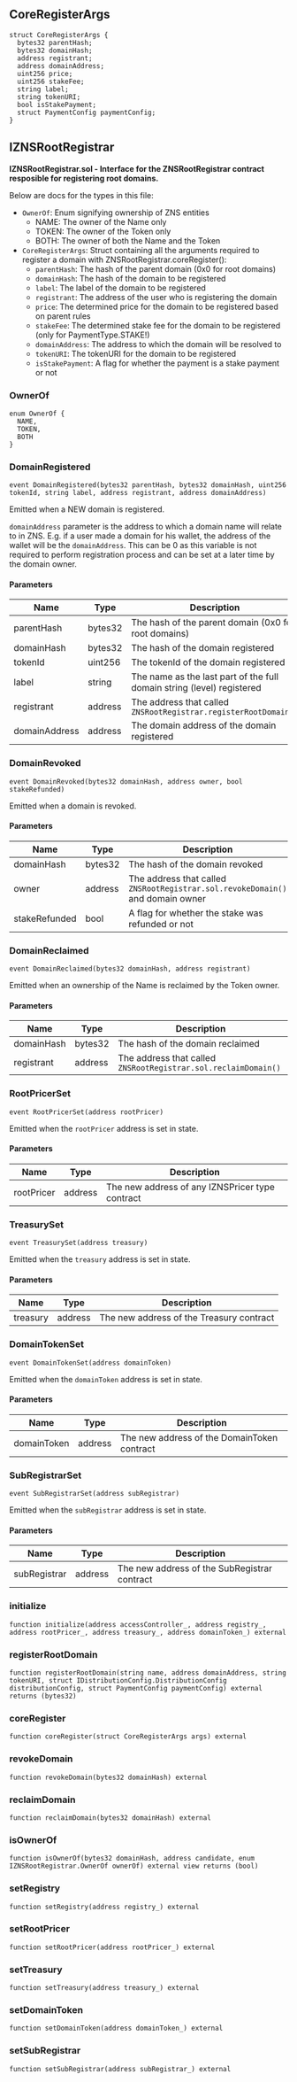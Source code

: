 ## CoreRegisterArgs

```solidity
struct CoreRegisterArgs {
  bytes32 parentHash;
  bytes32 domainHash;
  address registrant;
  address domainAddress;
  uint256 price;
  uint256 stakeFee;
  string label;
  string tokenURI;
  bool isStakePayment;
  struct PaymentConfig paymentConfig;
}
```

## IZNSRootRegistrar

**IZNSRootRegistrar.sol - Interface for the ZNSRootRegistrar contract resposible for registering root domains.**

Below are docs for the types in this file:
 - `OwnerOf`: Enum signifying ownership of ZNS entities
     + NAME: The owner of the Name only
     + TOKEN: The owner of the Token only
     + BOTH: The owner of both the Name and the Token
 - `CoreRegisterArgs`: Struct containing all the arguments required to register a domain
 with ZNSRootRegistrar.coreRegister():
     + `parentHash`: The hash of the parent domain (0x0 for root domains)
     + `domainHash`: The hash of the domain to be registered
     + `label`: The label of the domain to be registered
     + `registrant`: The address of the user who is registering the domain
     + `price`: The determined price for the domain to be registered based on parent rules
     + `stakeFee`: The determined stake fee for the domain to be registered (only for PaymentType.STAKE!)
     + `domainAddress`: The address to which the domain will be resolved to
     + `tokenURI`: The tokenURI for the domain to be registered
     + `isStakePayment`: A flag for whether the payment is a stake payment or not

### OwnerOf

```solidity
enum OwnerOf {
  NAME,
  TOKEN,
  BOTH
}
```

### DomainRegistered

```solidity
event DomainRegistered(bytes32 parentHash, bytes32 domainHash, uint256 tokenId, string label, address registrant, address domainAddress)
```

Emitted when a NEW domain is registered.

`domainAddress` parameter is the address to which a domain name will relate to in ZNS.
E.g. if a user made a domain for his wallet, the address of the wallet will be the `domainAddress`.
This can be 0 as this variable is not required to perform registration process
and can be set at a later time by the domain owner.

#### Parameters

| Name | Type | Description |
| ---- | ---- | ----------- |
| parentHash | bytes32 | The hash of the parent domain (0x0 for root domains) |
| domainHash | bytes32 | The hash of the domain registered |
| tokenId | uint256 | The tokenId of the domain registered |
| label | string | The name as the last part of the full domain string (level) registered |
| registrant | address | The address that called `ZNSRootRegistrar.registerRootDomain()` |
| domainAddress | address | The domain address of the domain registered |

### DomainRevoked

```solidity
event DomainRevoked(bytes32 domainHash, address owner, bool stakeRefunded)
```

Emitted when a domain is revoked.

#### Parameters

| Name | Type | Description |
| ---- | ---- | ----------- |
| domainHash | bytes32 | The hash of the domain revoked |
| owner | address | The address that called `ZNSRootRegistrar.sol.revokeDomain()` and domain owner |
| stakeRefunded | bool | A flag for whether the stake was refunded or not |

### DomainReclaimed

```solidity
event DomainReclaimed(bytes32 domainHash, address registrant)
```

Emitted when an ownership of the Name is reclaimed by the Token owner.

#### Parameters

| Name | Type | Description |
| ---- | ---- | ----------- |
| domainHash | bytes32 | The hash of the domain reclaimed |
| registrant | address | The address that called `ZNSRootRegistrar.sol.reclaimDomain()` |

### RootPricerSet

```solidity
event RootPricerSet(address rootPricer)
```

Emitted when the `rootPricer` address is set in state.

#### Parameters

| Name | Type | Description |
| ---- | ---- | ----------- |
| rootPricer | address | The new address of any IZNSPricer type contract |

### TreasurySet

```solidity
event TreasurySet(address treasury)
```

Emitted when the `treasury` address is set in state.

#### Parameters

| Name | Type | Description |
| ---- | ---- | ----------- |
| treasury | address | The new address of the Treasury contract |

### DomainTokenSet

```solidity
event DomainTokenSet(address domainToken)
```

Emitted when the `domainToken` address is set in state.

#### Parameters

| Name | Type | Description |
| ---- | ---- | ----------- |
| domainToken | address | The new address of the DomainToken contract |

### SubRegistrarSet

```solidity
event SubRegistrarSet(address subRegistrar)
```

Emitted when the `subRegistrar` address is set in state.

#### Parameters

| Name | Type | Description |
| ---- | ---- | ----------- |
| subRegistrar | address | The new address of the SubRegistrar contract |

### initialize

```solidity
function initialize(address accessController_, address registry_, address rootPricer_, address treasury_, address domainToken_) external
```

### registerRootDomain

```solidity
function registerRootDomain(string name, address domainAddress, string tokenURI, struct IDistributionConfig.DistributionConfig distributionConfig, struct PaymentConfig paymentConfig) external returns (bytes32)
```

### coreRegister

```solidity
function coreRegister(struct CoreRegisterArgs args) external
```

### revokeDomain

```solidity
function revokeDomain(bytes32 domainHash) external
```

### reclaimDomain

```solidity
function reclaimDomain(bytes32 domainHash) external
```

### isOwnerOf

```solidity
function isOwnerOf(bytes32 domainHash, address candidate, enum IZNSRootRegistrar.OwnerOf ownerOf) external view returns (bool)
```

### setRegistry

```solidity
function setRegistry(address registry_) external
```

### setRootPricer

```solidity
function setRootPricer(address rootPricer_) external
```

### setTreasury

```solidity
function setTreasury(address treasury_) external
```

### setDomainToken

```solidity
function setDomainToken(address domainToken_) external
```

### setSubRegistrar

```solidity
function setSubRegistrar(address subRegistrar_) external
```

